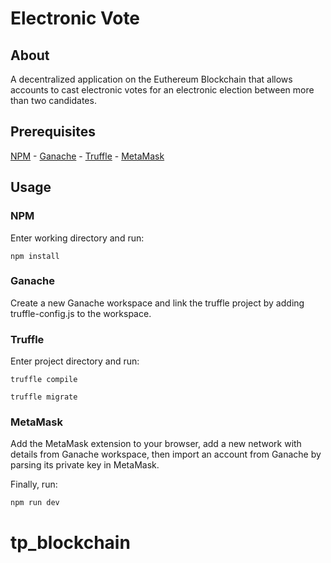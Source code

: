 # Electronic Vote

## About

A decentralized application on the Euthereum Blockchain that allows accounts to cast electronic votes for an electronic election between more than two candidates.

## Prerequisites

[NPM](https://www.npmjs.com/) -
[Ganache](https://www.trufflesuite.com/ganache) -
[Truffle](https://trufflesuite.com/) -
[MetaMask](https://metamask.io/)

## Usage

### NPM
Enter working directory and run:
```
npm install
```
### Ganache
Create a new Ganache workspace and link the truffle project by adding truffle-config.js to the workspace.

### Truffle
Enter project directory and run:
```
truffle compile
```
```
truffle migrate
```
### MetaMask
Add the MetaMask extension to your browser, add a new network with details from Ganache workspace, then import an account from Ganache by parsing its private key in MetaMask.

Finally, run:
```
npm run dev
```
# tp_blockchain
